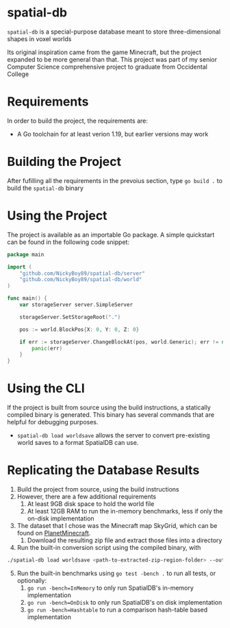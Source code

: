 # spatial-db

`spatial-db` is a special-purpose database meant to store three-dimensional shapes in voxel worlds

Its original inspiration came from the game Minecraft, but the project expanded to be more general than that. This project was part of my senior Computer Science comprehensive project to graduate from Occidental College

# Requirements

In order to build the project, the requirements are:
* A Go toolchain for at least verion 1.19, but earlier versions may work

# Building the Project

After fufilling all the requirements in the prevoius section, type `go build .` to build the `spatial-db` binary

# Using the Project

The project is available as an importable Go package. A simple quickstart can be found in the following code snippet:

```go
package main

import (
    "github.com/NickyBoy89/spatial-db/server"
	"github.com/NickyBoy89/spatial-db/world"
)

func main() {
    var storageServer server.SimpleServer

    storageServer.SetStorageRoot(".")

    pos := world.BlockPos{X: 0, Y: 0, Z: 0}

    if err := storageServer.ChangeBlockAt(pos, world.Generic); err != nil {
        panic(err)
    }
}
```

# Using the CLI

If the project is built from source using the build instructions, a statically compiled binary is generated. This binary has several commands that are helpful for debugging purposes.

* `spatial-db load worldsave` allows the server to convert pre-existing world saves to a format SpatialDB can use.

# Replicating the Database Results

1. Build the project from source, using the build instructions
2. However, there are a few additional requirements
    1. At least 9GB disk space to hold the world file
    2. At least 12GB RAM to run the in-memory benchmarks, less if only the on-disk implementation
3. The dataset that I chose was the Minecraft map SkyGrid, which can be found on [PlanetMinecraft](https://www.planetminecraft.com/project/skygrid-survival-map/).
    1. Download the resulting zip file and extract those files into a directory
4. Run the built-in conversion script using the compiled binary, with

```bash
./spatial-db load worldsave <path-to-extracted-zip-region-folder> --output "skygrid-save"
```
5. Run the built-in benchmarks using `go test -bench .` to run all tests, or optionally:
    1. `go run -bench=InMemory` to only run SpatialDB's in-memory implementation
    2. `go run -bench=OnDisk` to only run SpatialDB's on disk implementation
    3. `go run -bench=Hashtable` to run a comparison hash-table based implementation

